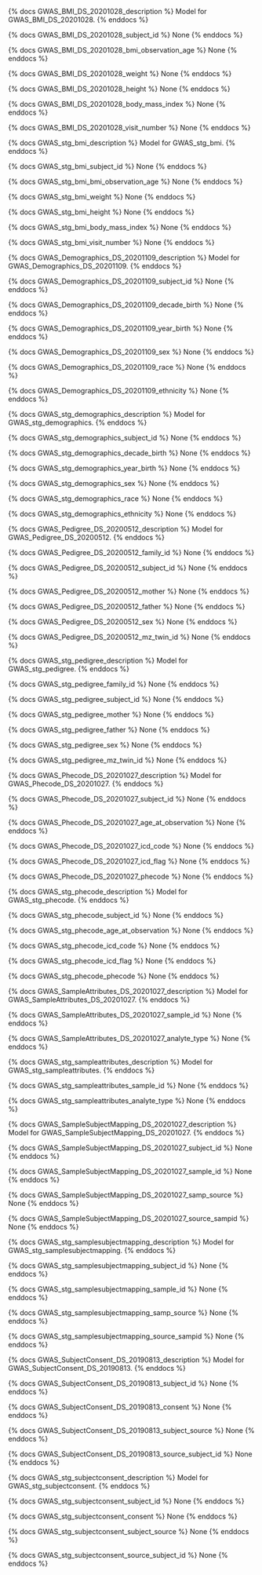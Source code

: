 {% docs GWAS_BMI_DS_20201028_description %}
Model for GWAS_BMI_DS_20201028.
{% enddocs %}


{% docs GWAS_BMI_DS_20201028_subject_id %}
None
{% enddocs %}


{% docs GWAS_BMI_DS_20201028_bmi_observation_age %}
None
{% enddocs %}


{% docs GWAS_BMI_DS_20201028_weight %}
None
{% enddocs %}


{% docs GWAS_BMI_DS_20201028_height %}
None
{% enddocs %}


{% docs GWAS_BMI_DS_20201028_body_mass_index %}
None
{% enddocs %}


{% docs GWAS_BMI_DS_20201028_visit_number %}
None
{% enddocs %}


{% docs GWAS_stg_bmi_description %}
Model for GWAS_stg_bmi.
{% enddocs %}


{% docs GWAS_stg_bmi_subject_id %}
None
{% enddocs %}


{% docs GWAS_stg_bmi_bmi_observation_age %}
None
{% enddocs %}


{% docs GWAS_stg_bmi_weight %}
None
{% enddocs %}


{% docs GWAS_stg_bmi_height %}
None
{% enddocs %}


{% docs GWAS_stg_bmi_body_mass_index %}
None
{% enddocs %}


{% docs GWAS_stg_bmi_visit_number %}
None
{% enddocs %}


{% docs GWAS_Demographics_DS_20201109_description %}
Model for GWAS_Demographics_DS_20201109.
{% enddocs %}


{% docs GWAS_Demographics_DS_20201109_subject_id %}
None
{% enddocs %}


{% docs GWAS_Demographics_DS_20201109_decade_birth %}
None
{% enddocs %}


{% docs GWAS_Demographics_DS_20201109_year_birth %}
None
{% enddocs %}


{% docs GWAS_Demographics_DS_20201109_sex %}
None
{% enddocs %}


{% docs GWAS_Demographics_DS_20201109_race %}
None
{% enddocs %}


{% docs GWAS_Demographics_DS_20201109_ethnicity %}
None
{% enddocs %}


{% docs GWAS_stg_demographics_description %}
Model for GWAS_stg_demographics.
{% enddocs %}


{% docs GWAS_stg_demographics_subject_id %}
None
{% enddocs %}


{% docs GWAS_stg_demographics_decade_birth %}
None
{% enddocs %}


{% docs GWAS_stg_demographics_year_birth %}
None
{% enddocs %}


{% docs GWAS_stg_demographics_sex %}
None
{% enddocs %}


{% docs GWAS_stg_demographics_race %}
None
{% enddocs %}


{% docs GWAS_stg_demographics_ethnicity %}
None
{% enddocs %}


{% docs GWAS_Pedigree_DS_20200512_description %}
Model for GWAS_Pedigree_DS_20200512.
{% enddocs %}


{% docs GWAS_Pedigree_DS_20200512_family_id %}
None
{% enddocs %}


{% docs GWAS_Pedigree_DS_20200512_subject_id %}
None
{% enddocs %}


{% docs GWAS_Pedigree_DS_20200512_mother %}
None
{% enddocs %}


{% docs GWAS_Pedigree_DS_20200512_father %}
None
{% enddocs %}


{% docs GWAS_Pedigree_DS_20200512_sex %}
None
{% enddocs %}


{% docs GWAS_Pedigree_DS_20200512_mz_twin_id %}
None
{% enddocs %}


{% docs GWAS_stg_pedigree_description %}
Model for GWAS_stg_pedigree.
{% enddocs %}


{% docs GWAS_stg_pedigree_family_id %}
None
{% enddocs %}


{% docs GWAS_stg_pedigree_subject_id %}
None
{% enddocs %}


{% docs GWAS_stg_pedigree_mother %}
None
{% enddocs %}


{% docs GWAS_stg_pedigree_father %}
None
{% enddocs %}


{% docs GWAS_stg_pedigree_sex %}
None
{% enddocs %}


{% docs GWAS_stg_pedigree_mz_twin_id %}
None
{% enddocs %}


{% docs GWAS_Phecode_DS_20201027_description %}
Model for GWAS_Phecode_DS_20201027.
{% enddocs %}


{% docs GWAS_Phecode_DS_20201027_subject_id %}
None
{% enddocs %}


{% docs GWAS_Phecode_DS_20201027_age_at_observation %}
None
{% enddocs %}


{% docs GWAS_Phecode_DS_20201027_icd_code %}
None
{% enddocs %}


{% docs GWAS_Phecode_DS_20201027_icd_flag %}
None
{% enddocs %}


{% docs GWAS_Phecode_DS_20201027_phecode %}
None
{% enddocs %}


{% docs GWAS_stg_phecode_description %}
Model for GWAS_stg_phecode.
{% enddocs %}


{% docs GWAS_stg_phecode_subject_id %}
None
{% enddocs %}


{% docs GWAS_stg_phecode_age_at_observation %}
None
{% enddocs %}


{% docs GWAS_stg_phecode_icd_code %}
None
{% enddocs %}


{% docs GWAS_stg_phecode_icd_flag %}
None
{% enddocs %}


{% docs GWAS_stg_phecode_phecode %}
None
{% enddocs %}


{% docs GWAS_SampleAttributes_DS_20201027_description %}
Model for GWAS_SampleAttributes_DS_20201027.
{% enddocs %}


{% docs GWAS_SampleAttributes_DS_20201027_sample_id %}
None
{% enddocs %}


{% docs GWAS_SampleAttributes_DS_20201027_analyte_type %}
None
{% enddocs %}


{% docs GWAS_stg_sampleattributes_description %}
Model for GWAS_stg_sampleattributes.
{% enddocs %}


{% docs GWAS_stg_sampleattributes_sample_id %}
None
{% enddocs %}


{% docs GWAS_stg_sampleattributes_analyte_type %}
None
{% enddocs %}


{% docs GWAS_SampleSubjectMapping_DS_20201027_description %}
Model for GWAS_SampleSubjectMapping_DS_20201027.
{% enddocs %}


{% docs GWAS_SampleSubjectMapping_DS_20201027_subject_id %}
None
{% enddocs %}


{% docs GWAS_SampleSubjectMapping_DS_20201027_sample_id %}
None
{% enddocs %}


{% docs GWAS_SampleSubjectMapping_DS_20201027_samp_source %}
None
{% enddocs %}


{% docs GWAS_SampleSubjectMapping_DS_20201027_source_sampid %}
None
{% enddocs %}


{% docs GWAS_stg_samplesubjectmapping_description %}
Model for GWAS_stg_samplesubjectmapping.
{% enddocs %}


{% docs GWAS_stg_samplesubjectmapping_subject_id %}
None
{% enddocs %}


{% docs GWAS_stg_samplesubjectmapping_sample_id %}
None
{% enddocs %}


{% docs GWAS_stg_samplesubjectmapping_samp_source %}
None
{% enddocs %}


{% docs GWAS_stg_samplesubjectmapping_source_sampid %}
None
{% enddocs %}


{% docs GWAS_SubjectConsent_DS_20190813_description %}
Model for GWAS_SubjectConsent_DS_20190813.
{% enddocs %}


{% docs GWAS_SubjectConsent_DS_20190813_subject_id %}
None
{% enddocs %}


{% docs GWAS_SubjectConsent_DS_20190813_consent %}
None
{% enddocs %}


{% docs GWAS_SubjectConsent_DS_20190813_subject_source %}
None
{% enddocs %}


{% docs GWAS_SubjectConsent_DS_20190813_source_subject_id %}
None
{% enddocs %}


{% docs GWAS_stg_subjectconsent_description %}
Model for GWAS_stg_subjectconsent.
{% enddocs %}


{% docs GWAS_stg_subjectconsent_subject_id %}
None
{% enddocs %}


{% docs GWAS_stg_subjectconsent_consent %}
None
{% enddocs %}


{% docs GWAS_stg_subjectconsent_subject_source %}
None
{% enddocs %}


{% docs GWAS_stg_subjectconsent_source_subject_id %}
None
{% enddocs %}
